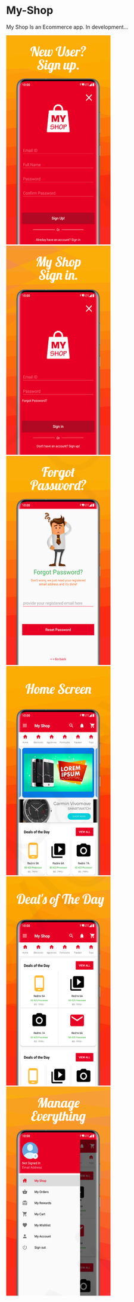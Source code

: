 # My-Shop
My Shop Is an Ecommerce app. In development...

<div>
<img src="Images/image1.png" width="280"/>&nbsp;&nbsp;&nbsp;&nbsp;&nbsp;&nbsp;&nbsp;&nbsp;
<img src="Images/image2.png" width="280"/>&nbsp;&nbsp;&nbsp;&nbsp;&nbsp;&nbsp;&nbsp;&nbsp;
<img src="Images/image3.png" width="280"/>&nbsp;&nbsp;&nbsp;&nbsp;&nbsp;&nbsp;&nbsp;&nbsp;
<img src="Images/image4.png" width="280"/>&nbsp;&nbsp;&nbsp;&nbsp;&nbsp;&nbsp;&nbsp;&nbsp;
<img src="Images/image5.png" width="280"/>&nbsp;&nbsp;&nbsp;&nbsp;&nbsp;&nbsp;&nbsp;&nbsp;
<img src="Images/image6.png" width="280"/>
</div>
